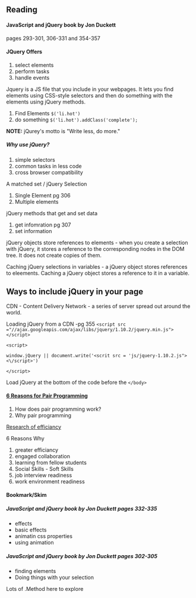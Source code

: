 ## Reading

#### JavaScript and jQuery book by Jon Duckett 
pages 293-301, 306-331 and 354-357

#### JQuery Offers
1. select elements
1. perform tasks
1. handle events

Jquery is a JS file that you include in your webpages. It lets you find elements using CSS-style selectors and then do something with the elements using jQuery methods.

1. Find Elements  `$('li.hot')`
1. do something `$('li.hot').addClass('complete');`

**NOTE:** jQurey's motto is "Write less, do more."

##### Why use jQuery?
1. simple selectors
1. common tasks in less code
1. cross browser compatibility

A matched set / jQuery Selection
1. Single Element pg 306
1. Multiple elements

jQuery methods that get and set data
1. get infomration pg 307
1. set information


jQuery objects store references to elements - when you create a selection with jQuery, it stores a reference to the corresponding nodes in the DOM tree. It does not create copies of them.

Caching jQuery selections in variables - a jQuery object stores references to eleements. Caching a jQuery object stores a reference to it in a variable.

## Ways to include jQuery in your page

CDN - Content Delivery Network - a series of server spread out around the world.  
 
Loading jQuery from a CDN -pg 355
`<script src ="//ajax.googleapis.com/ajax/libs/jquery/1.10.2/jquery.min.js"></script>`

`<script>`

`window.jQuery || document.write('<scrit src = 'js/jquery-1.10.2.js"><\/script>')`

`</script>`


Load jQuery at the bottom of the code before the `</body>`



#### [6 Reasons for Pair Programming](https://www.codefellows.org/blog/6-reasons-for-pair-programming/)

1. How does pair programming work?
1. Why pair programming

[Research of efficiancy](https://collaboration.csc.ncsu.edu/laurie/Papers/XPSardinia.PDF)

6 Reasons Why

 1. greater efficiancy
 1. engaged collaboration
 1. learning from fellow students
 1. Social Skills - Soft Skills
 1. job interview readiness
 1. work environment readiness


#### Bookmark/Skim

##### JavaScript and jQuery book by Jon Duckett pages 332-335

- effects
- basic effects
- animatin css properties
- using animation

##### JavaScript and jQuery book by Jon Duckett pages 302-305
- finding elements
- Doing things with your selection

Lots of .Method here to explore